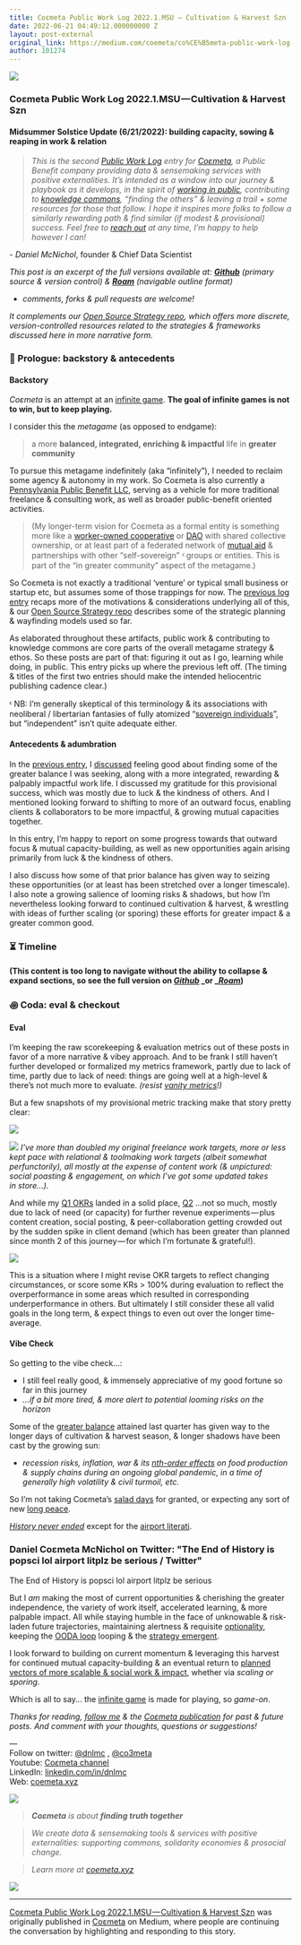 ```yaml
---
title: Coεmeta Public Work Log 2022.1.MSU — Cultivation & Harvest Szn
date: 2022-06-21 04:49:12.000000000 Z
layout: post-external
original_link: https://medium.com/coemeta/co%CE%B5meta-public-work-log-2022-1-msu-cultivation-harvest-szn-ee8db59ddb7c?source=rss-2d441c4de574------2
author: 101274
---
```


![](https://cdn-images-1.medium.com/max/1024/1*P91qv0JcwEZSmHc8VI1zsg.png)

### Coεmeta Public Work Log 2022.1.MSU — Cultivation & Harvest Szn

#### Midsummer Solstice Update (6/21/2022): building capacity, sowing & reaping in work & relation

> _This is the second_ [_Public Work Log_](https://github.com/coemeta/public-work-log/) _entry for_ [_Coεmeta_](https://coemeta.xyz/)_, a Public Benefit company providing data & sensemaking services with positive externalities. It’s intended as a window into our journey & playbook as it develops, in the spirit of_ [_working in public_](https://nesslabs.com/work-in-public)_, contributing to_ [_knowledge commons_](https://en.wikipedia.org/wiki/Knowledge_commons)_, “finding the others” & leaving a trail + some resources for those that follow. I hope it inspires more folks to follow a similarly rewarding path & find similar (if modest & provisional) success. Feel free to_ [_reach out_](mailto:daniel@coemeta.com) _at any time, I’m happy to help however I can!_

_- Daniel McNichol_, founder & Chief Data Scientist

_This post is an excerpt of the full versions available at:_ [**_Github_**](https://github.com/coemeta/public-work-log/blob/main/2022.1.msu.md) _(primary source & version control) &_ [**_Roam_**](https://roamresearch.com/#/app/coemeta/page/mkxDLqzZy) _(navigable outline format)_

- _comments, forks & pull requests are welcome!_

_It complements our_ [_Open Source Strategy repo_](https://github.com/coemeta/open-source-strategy)_, which offers more discrete, version-controlled resources related to the strategies & frameworks discussed here in more narrative form._

### 📜 Prologue: backstory & antecedents

#### Backstory

_Coεmeta_ is an attempt at an [infinite game](https://en.wikipedia.org/wiki/Finite_and_Infinite_Games). **The goal of infinite games is not to win, but to keep playing.**

I consider this the _metagame_ (as opposed to endgame):

> a more **balanced, integrated, enriching & impactful** life in **greater community**

To pursue this metagame indefinitely (aka “infinitely”), I needed to reclaim some agency & autonomy in my work. So Coεmeta is also currently a [Pennsylvania Public Benefit LLC](https://coemeta.notion.site/coemeta/Co-meta-co-eh-meta-Data-Sensemaking-Services-9b764a49e7644703a64eda8f95084156#b97ace661ee84e81816b67d947ddbf53), serving as a vehicle for more traditional freelance & consulting work, as well as broader public-benefit oriented activities.

> (My longer-term vision for Coεmeta as a formal entity is something more like a [worker-owned cooperative](https://institute.coop/what-worker-cooperative) or [DAO](https://en.wikipedia.org/wiki/Decentralized_autonomous_organization) with shared collective ownership, or at least part of a federated network of [mutual aid](https://en.wikipedia.org/wiki/Mutual_aid_%28organization_theory%29) & partnerships with other “self-sovereign” _ᵋ_ groups or entities. This is part of the “in greater community” aspect of the metagame.)

So Coεmeta is not exactly a traditional ‘venture’ or typical small business or startup etc, but assumes some of those trappings for now. The [previous log entry](https://github.com/coemeta/public-work-log/blob/main/2022.0.veu.md) recaps more of the motivations & considerations underlying all of this, & our [Open Source Strategy repo](https://github.com/coemeta/open-source-strategy) describes some of the strategic planning & wayfinding models used so far.

As elaborated throughout these artifacts, public work & contributing to knowledge commons are core parts of the overall metagame strategy & ethos. So these posts are part of that: figuring it out as I go, learning while doing, in public. This entry picks up where the previous left off. (The timing & titles of the first two entries should make the intended heliocentric publishing cadence clear.)

ᵋ NB: I’m generally skeptical of this terminology & its associations with neoliberal / libertarian fantasies of fully atomized “[sovereign individuals](https://www.radicalxchange.org/media/blog/sovereign-nonsense/)”, but “independent” isn’t quite adequate either.

#### Antecedents & adumbration

In the [previous entry](https://github.com/coemeta/public-work-log/blob/main/2022.0.veu.md), I [discussed](https://github.com/coemeta/public-work-log/blob/main/2022.0.veu.md#vibe-check) feeling good about finding some of the greater balance I was seeking, along with a more integrated, rewarding & palpably impactful work life. I discussed my gratitude for this provisional success, which was mostly due to luck & the kindness of others. And I mentioned looking forward to shifting to more of an outward focus, enabling clients & collaborators to be more impactful, & growing mutual capacities together.

In this entry, I’m happy to report on some progress towards that outward focus & mutual capacity-building, as well as new opportunities again arising primarily from luck & the kindness of others.

I also discuss how some of that prior balance has given way to seizing these opportunities (or at least has been stretched over a longer timescale). I also note a growing salience of looming risks & shadows, but how I’m nevertheless looking forward to continued cultivation & harvest, & wrestling with ideas of further scaling (or sporing) these efforts for greater impact & a greater common good.

### ⏳ Timeline

#### (This content is too long to navigate without the ability to collapse & expand sections, so see the full version on [**_Github_**](https://github.com/coemeta/public-work-log/blob/main/2022.1.msu.md) _or _[**_Roam_**](https://roamresearch.com/#/app/coemeta/page/mkxDLqzZy))

### ꩜ Coda: eval & checkout

#### Eval

I’m keeping the raw scorekeeping & evaluation metrics out of these posts in favor of a more narrative & vibey approach. And to be frank I still haven’t further developed or formalized my metrics framework, partly due to lack of time, partly due to lack of need: things are going well at a high-level & there’s not much more to evaluate. _(resist_ [_vanity metrics_](https://learn.g2.com/vanity-metrics)_!)_

But a few snapshots of my provisional metric tracking make that story pretty clear:

![](https://cdn-images-1.medium.com/max/574/0*UCwFxR0UTdbOBRf4.png)

![](https://cdn-images-1.medium.com/max/1024/0*UGag2C5mKfitnD3p.png)
_I’ve more than doubled my original freelance work targets, more or less kept pace with relational & toolmaking work targets (albeit somewhat perfunctorily), all mostly at the expense of content work (& unpictured: social poasting & engagement, on which I’ve got some updated takes in store…)._

And while my [Q1 OKRs](https://github.com/coemeta/open-source-strategy/blob/main/frameworks/okrs.md) landed in a solid place, [Q2](https://docs.google.com/spreadsheets/d/1sdBfK9FYPXAVAoHKcvjufuq5_6Hso2KmdGZGU8ChG8g/edit?usp=sharing) …not so much, mostly due to lack of need (or capacity) for further revenue experiments — plus content creation, social posting, & peer-collaboration getting crowded out by the sudden spike in client demand (which has been greater than planned since month 2 of this journey — for which I’m fortunate & grateful!).

![](https://cdn-images-1.medium.com/max/1024/0*09FKFsXL_oiVfkbg.png)

This is a situation where I might revise OKR targets to reflect changing circumstances, or score some KRs \> 100% during evaluation to reflect the overperformance in some areas which resulted in corresponding underperformance in others. But ultimately I still consider these all valid goals in the long term, & expect things to even out over the longer time-average.

#### Vibe Check

So getting to the vibe check…:

- I still feel really good, & immensely appreciative of my good fortune so far in this journey
- _…if a bit more tired, & more alert to potential looming risks on the horizon_

Some of the [greater balance](https://github.com/coemeta/public-work-log/blob/main/2022.0.veu.md#vibe-check) attained last quarter has given way to the longer days of cultivation & harvest season, & longer shadows have been cast by the growing sun:

- _recession risks, inflation, war & its_ [_nth-order effects_](https://medium.com/paloit/second-order-effect-in-product-design-and-strategy-82c7fd2c52e6) _on food production & supply chains during an ongoing global pandemic, in a time of generally high volatility & civil turmoil, etc._

So I’m not taking Coεmeta’s [salad days](https://en.wikipedia.org/wiki/Salad_days) for granted, or expecting any sort of new [long peace](https://en.wikipedia.org/wiki/Pax_Americana).

[_History never ended_](https://en.wikipedia.org/wiki/The_End_of_History_and_the_Last_Man) except for the [airport literati](https://twitter.com/dnlmc/status/1508545718524551169).

### Daniel Coεmeta McNichol on Twitter: "The End of History is popsci lol airport litplz be serious / Twitter"

The End of History is popsci lol airport litplz be serious

But I _am_ making the most of current opportunities & cherishing the greater independence, the variety of work itself, accelerated learning, & more palpable impact. All while staying humble in the face of unknowable & risk-laden future trajectories, maintaining alertness & requisite [optionality](https://thedeepdish.org/optionality-book/), keeping the [OODA loop](https://en.wikipedia.org/wiki/OODA_loop) looping & the [strategy emergent](https://alliedmedia.org/speaker-projects/emergent-strategy-ideation-institute).

I look forward to building on current momentum & leveraging this harvest for continued mutual capacity-building & an eventual return to [planned vectors of more scalable & social work & impact](https://github.com/coemeta/open-source-strategy/blob/main/frameworks/pillars-and-2x2s.md), whether via _scaling or sporing_.

Which is all to say… the [infinite game](https://github.com/coemeta/public-work-log/blob/main/2022.1.msu.md#backstory) is made for playing, so _game-on_.

_Thanks for reading,_ [_follow me_](https://medium.com/@dnlmc) _& the_ [_Coεmeta publication_](https://medium.com/coemeta) _for past & future posts. And comment with your thoughts, questions or suggestions!_

—   
Follow on twitter: [@dnlmc](https://twitter.com/dnlmc) , [@co3meta](https://twitter.com/co3meta)  
Youtube: [Co](https://www.youtube.com/channel/UC4iMnRK0MisgBQlpr2kjbQQ)[_ε_](https://medium.com/coemeta)[meta channel](https://www.youtube.com/channel/UC4iMnRK0MisgBQlpr2kjbQQ)  
LinkedIn: [linkedin.com/in/dnlmc](http://www.linkedin.com/in/dnlmc)  
Web: [coemeta.xyz](https://coemeta.xyz/)

![](https://cdn-images-1.medium.com/max/1024/1*P91qv0JcwEZSmHc8VI1zsg.png)

> **_Coεmeta_** _is about_ **_finding truth together_**

> _We create data & sensemaking tools & services with positive externalities: supporting commons, solidarity economies & prosocial change._

> _Learn more at_ [_coemeta.xyz_](https://coemeta.xyz/)

 ![](https://medium.com/_/stat?event=post.clientViewed&referrerSource=full_rss&postId=ee8db59ddb7c)
* * *

[Coεmeta Public Work Log 2022.1.MSU — Cultivation & Harvest Szn](https://medium.com/coemeta/co%CE%B5meta-public-work-log-2022-1-msu-cultivation-harvest-szn-ee8db59ddb7c) was originally published in [Coεmeta](https://medium.com/coemeta) on Medium, where people are continuing the conversation by highlighting and responding to this story.

